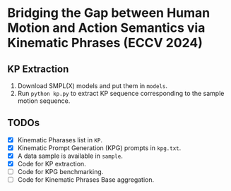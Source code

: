 # Bridging the Gap between Human Motion and Action Semantics via Kinematic Phrases (ECCV 2024)

## KP Extraction

1. Download SMPL(X) models and put them in ``models``.
2. Run ``python kp.py`` to extract KP sequence corresponding to the sample motion sequence.

## TODOs

- [x] Kinematic Pharases list in `KP`.
- [x] Kinematic Prompt Generation (KPG) prompts in `kpg.txt`.
- [x] A data sample is available in `sample`.
- [x] Code for KP extraction.
- [ ] Code for KPG benchmarking.
- [ ] Code for Kinematic Phrases Base aggregation. 
